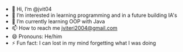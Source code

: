 - 👋 Hi, I’m @jvit04
- 👀 I’m interested in learning programming and in a future building IA's
- 🌱 I’m currently learning OOP with Java
- 📫 How to reach me jviteri2004@gmail.com
- 😄 Pronouns: He/him
- ⚡ Fun fact: I can lost in my mind forgetting what I was doing

<!---
jvit04/jvit04 is a ✨ special ✨ repository because its `README.md` (this file) appears on your GitHub profile.
You can click the Preview link to take a look at your changes.
--->
